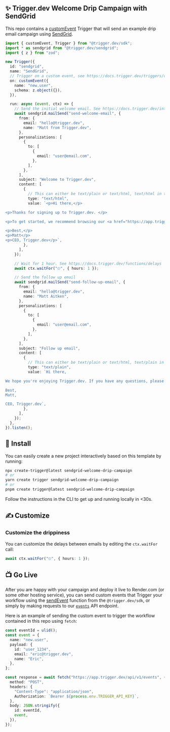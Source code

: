 ## ✨ Trigger.dev Welcome Drip Campaign with SendGrid

This repo contains a [customEvent](https://docs.trigger.dev/triggers/custom-events) Trigger that will send an example drip email campaign using [SendGrid](https://sendgrid.com/).

```ts
import { customEvent, Trigger } from "@trigger.dev/sdk";
import * as sendgrid from "@trigger.dev/sendgrid";
import { z } from "zod";

new Trigger({
  id: "sendgrid",
  name: "SendGrid",
  // Trigger on a custom event, see https://docs.trigger.dev/triggers/custom-events
  on: customEvent({
    name: "new.user",
    schema: z.object({}),
  }),

  run: async (event, ctx) => {
    // Send the initial welcome email. See https://docs.trigger.dev/integrations/apis/sendgrid/actions/mail-send
    await sendgrid.mailSend("send-welcome-email", {
      from: {
        email: "hello@trigger.dev",
        name: "Matt from Trigger.dev",
      },
      personalizations: [
        {
          to: [
            {
              email: "user@email.com",
            },
          ],
        },
      ],
      subject: "Welcome to Trigger.dev",
      content: [
        {
          // This can either be text/plain or text/html, text/html in this case
          type: "text/html",
          value: `<p>Hi there,</p>

<p>Thanks for signing up to Trigger.dev. </p>

<p>To get started, we recommend browsing our <a href="https://app.trigger.dev/templates">templates</a>.</p>

<p>Best,</p>
<p>Matt</p>
<p>CEO, Trigger.dev</p>`,
        },
      ],
    });

    // Wait for 1 hour. See https://docs.trigger.dev/functions/delays
    await ctx.waitFor("⏲", { hours: 1 });

    // Send the follow up email
    await sendgrid.mailSend("send-follow-up-email", {
      from: {
        email: "hello@trigger.dev",
        name: "Matt Aitken",
      },
      personalizations: [
        {
          to: [
            {
              email: "user@email.com",
            },
          ],
        },
      ],
      subject: "Follow up email",
      content: [
        {
          // This can either be text/plain or text/html, text/plain in this case
          type: "text/plain",
          value: `Hi there,

We hope you're enjoying Trigger.dev. If you have any questions, please get in touch!

Best,
Matt,

CEO, Trigger.dev`,
        },
      ],
    });
  },
}).listen();
```

## 🔧 Install

You can easily create a new project interactively based on this template by running:

```sh
npx create-trigger@latest sendgrid-welcome-drip-campaign
# or
yarn create trigger sendgrid-welcome-drip-campaign
# or
pnpm create trigger@latest sendgrid-welcome-drip-campaign
```

Follow the instructions in the CLI to get up and running locally in <30s.

## ✍️ Customize

### Customize the drippiness

You can customize the delays between emails by editing the `ctx.waitFor` call:

```ts
await ctx.waitFor("⏲", { hours: 1 });
```

## 📺 Go Live

After you are happy with your campaign and deploy it live to Render.com (or some other hosting service), you can send custom events that Trigger your workflow using the [sendEvent](https://docs.trigger.dev/reference/send-event) function from the `@trigger.dev/sdk`, or simply by making requests to our [`events`](https://docs.trigger.dev/api-reference/events/sendEvent) API endpoint.

Here is an example of sending the custom event to trigger the workflow contained in this repo using `fetch`:

```ts
const eventId = ulid();
const event = {
  name: "new.user",
  payload: {
    id: "user_1234",
    email: "eric@trigger.dev",
    name: "Eric",
  },
};

const response = await fetch("https://app.trigger.dev/api/v1/events", {
  method: "POST",
  headers: {
    "Content-Type": "application/json",
    Authorization: `Bearer ${process.env.TRIGGER_API_KEY}`,
  },
  body: JSON.stringify({
    id: eventId,
    event,
  }),
});
```
